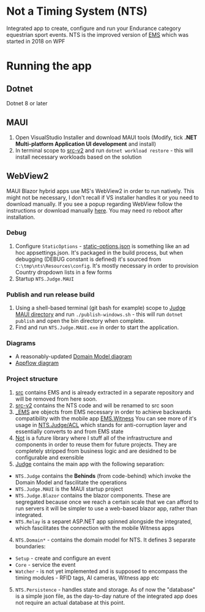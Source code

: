 # Not a Timing System (NTS)
Integrated app to create, configure and run your Endurance category equestrian sport events. NTS is the improved version of [EMS](https://github.com/Not-Endurance/endurance-management-system) which was started in 2018 on WPF

# Running the app

## Dotnet
Dotnet 8 or later

## MAUI
1. Open VisualStudio Installer and download MAUI tools (Modify, tick **.NET Multi-platform Application UI development** and install)
2. In terminal scope to [src-v2](https://github.com/Not-Endurance/not-timing-system/tree/develop/src-v2) and run `dotnet workload restore` - this will install necessary workloads based on the solution

## WebView2
MAUI Blazor hybrid apps use MS's WebView2 in order to run natively. This might not be necessary, I don't  recall if VS installer handles it or you need to download manually. If you see a popup regarding WebView follow the instructions or download manually [here](https://developer.microsoft.com/en-us/microsoft-edge/webview2/?form=MA13LH). You may need ro reboot after installation.

### Debug
1. Configure `StaticOptions` - [static-options.json](https://github.com/Not-Endurance/not-timing-system/blob/develop/src-v2/Judge/NTS.Judge/Resources/config/static-options.json) is something like an ad hoc appsettings.json. It's packaged in the build process, but when debugging (DEBUG constant is defined) it's sourced from `C:\tmp\nts\Resources\config`. It's mostly necessary in order to provision Country dropdown lists in a few forms
2. Startup `NTS.Judge.MAUI`

### Publish and run release build
1. Using a shell-based terminal (git bash for example) scope to [Judge MAUI directory](https://github.com/Not-Endurance/not-timing-system/tree/develop/src-v2/Judge/NTS.Judge.MAUI) and run `./publish-windows.sh` - this will run `dotnet publish` and open the bin directory when complete.
2.  Find and run `NTS.Judge.MAUI.exe` in order to start the application.

### Diagrams
- A reasonably-updated [Domain Model diagram](https://github.com/Not-Endurance/not-timing-system/blob/develop/diagrams/NTS%20v2%20Domain%20Model.drawio.png)
- [Appflow diagram](https://github.com/Not-Endurance/not-timing-system/blob/develop/diagrams/NTS%20v2%20Appflow.drawio.png)

### Project structure
1. [src](https://github.com/Not-Endurance/not-timing-system/tree/develop/src) contains EMS and is already extracted in a separate repository and will be removed from here soon.
2. [src-v2](https://github.com/Not-Endurance/not-timing-system/tree/develop/src-v2) contains the NTS code and will be renamed to src soon
1. [_EMS](https://github.com/Not-Endurance/not-timing-system/tree/develop/src-v2/Compatibility.EMS) are objects from EMS necessary in order to achieve backwards compatibility with the mobile app [EMS.Witness](https://github.com/Not-Endurance/endurance-management-system/tree/release-witness-v5/src/Witness/EMS.Witness) You can see more of it's usage in [NTS.Judge/ACL](https://github.com/Not-Endurance/not-timing-system/tree/develop/src-v2/Judge/NTS.Judge/ACL) which stands for anti-corruption layer and essentially converts to and from EMS state
2. [Not](https://github.com/Not-Endurance/not-timing-system/tree/develop/src-v2/Not) is a future library where I stuff all of the infrastructure and components in order to reuse them for future projects. They are completely stripped from business logic and are desidned to be configurable and exensible
3. [Judge](https://github.com/Not-Endurance/not-timing-system/tree/develop/src-v2/Judge) contains the main app with the following separation:
  - `NTS.Judge` contains the **Behinds** (from code-behind) which invoke the Domain Model and fascilitate the operations
  - `NTS.Judge.MAUI` is the MAUI startup project
  - `NTS.Judge.Blazor` contains the blazor components. These are segregated because once we reach a certain scale that we can afford to run servers it will be simpler to use a web-based blazor app, rather than integrated.
  - `NTS.Relay` is a separet ASP.NET app spinned alongside the integrated, which fascilitates the connection with the mobile Witness apps
4. `NTS.Domain*` - contains the domain model for NTS. It defines 3 separate boundaries:
  - `Setup` - create and configure an event
  - `Core` - service the event
  - `Watcher` - is not yet implemented and is supposed to encompass the timing modules - RFID tags, AI cameras, Witness app etc
5. `NTS.Persistence` - handles state and storage. As of now the "database" is a simple json file, as the day-to-day nature of the integrated app does not require an actual database at this point.
